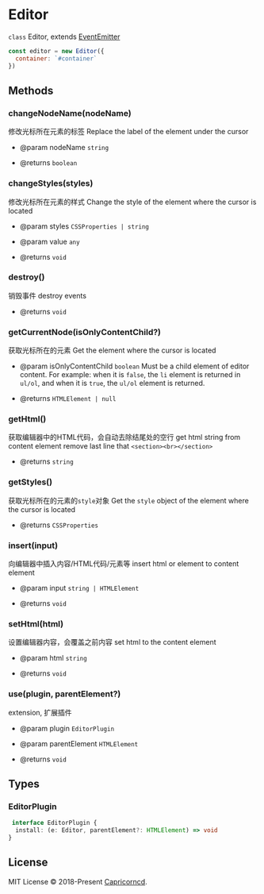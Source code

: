 # Editor

`class` Editor, extends [EventEmitter](./EventEmitter.md)

 ```js
 const editor = new Editor({
   container: `#container`
 })
 ```

## Methods

### changeNodeName(nodeName)

修改光标所在元素的标签
Replace the label of the element under the cursor

- @param nodeName `string`

- @returns `boolean`

### changeStyles(styles)

修改光标所在元素的样式
Change the style of the element where the cursor is located

- @param styles `CSSProperties | string`
- @param value `any`

- @returns `void`

### destroy()

销毁事件
destroy events

- @returns `void`

### getCurrentNode(isOnlyContentChild?)

获取光标所在的元素
Get the element where the cursor is located

- @param isOnlyContentChild `boolean` Must be a child element of editor content. For example: when it is `false`, the `li` element is returned in `ul/ol`, and when it is `true`, the `ul/ol` element is returned.

- @returns `HTMLElement | null`

### getHtml()

获取编辑器中的HTML代码，会自动去除结尾处的空行
get html string from content element
remove last line that `<section><br></section>`

- @returns `string`

### getStyles()

获取光标所在的元素的`style`对象
Get the `style` object of the element where the cursor is located

- @returns `CSSProperties`

### insert(input)

向编辑器中插入内容/HTML代码/元素等
insert html or element to content element

- @param input `string | HTMLElement`

- @returns `void`

### setHtml(html)

设置编辑器内容，会覆盖之前内容
set html to the content element

- @param html `string`

- @returns `void`

### use(plugin, parentElement?)

extension, 扩展插件

- @param plugin `EditorPlugin`
- @param parentElement `HTMLElement`

- @returns `void`

## Types

### EditorPlugin

```ts
 interface EditorPlugin {
  install: (e: Editor, parentElement?: HTMLElement) => void
}
```

## License

MIT License © 2018-Present [Capricorncd](https://github.com/capricorncd).